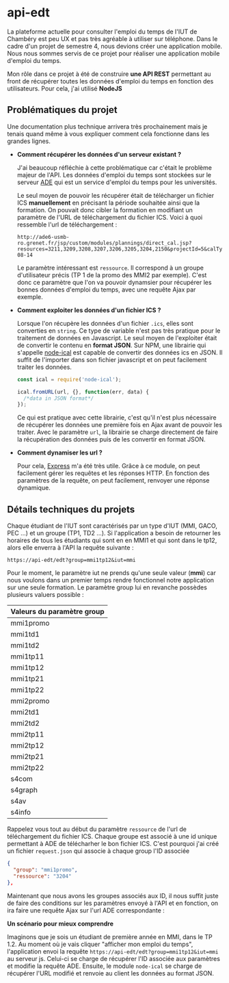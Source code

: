 # api-edt

La plateforme actuelle pour consulter l'emploi du temps de l'IUT de Chambéry est peu UX et pas très agréable à utiliser sur téléphone. Dans le cadre d'un projet de semestre 4, nous devions créer une application mobile. Nous nous sommes servis de ce projet pour réaliser une application mobile d'emploi du temps. 

Mon rôle dans ce projet à été de construire **une API REST** permettant au front de récupérer toutes les données d'emploi du temps en fonction des utilisateurs.
Pour cela, j'ai utilisé **NodeJS**

## Problématiques du projet
Une documentation plus technique arrivera très prochainement mais je tenais quand même à vous expliquer comment cela fonctionne dans les grandes lignes.

- **Comment récupérer les données d'un serveur existant ?**

  J'ai beaucoup réfléchie à cette problématique car c'était le problème majeur de l'API. Les données d'emploi du temps sont stockées sur le serveur [ADE](https://ade6-usmb-ro.grenet.fr/direct/index.jsp?data=bd72d825015315fe400a2e8897636a690412158042ec7880df46b7c8db8028847a856464e9e1a5bac86f839c03d7c55aedc5434d4a4b357ad7a78c3eabf336a2d756ba483954b0e3edf59b9627563685) qui est un service d'emploi du temps pour les universités.
  
  Le seul moyen de pouvoir les récupérer était de télécharger un fichier ICS **manuellement** en précisant la période souhaitée ainsi que la formation. On pouvait donc cibler la formation en modifiant un paramètre de l'URL de téléchargement du fichier ICS.
  Voici à quoi ressemble l'url de téléchargement :
  ```
  http://ade6-usmb-ro.grenet.fr/jsp/custom/modules/plannings/direct_cal.jsp?resources=3211,3209,3208,3207,3206,3205,3204,2150&projectId=5&calType=ical&login=iCalExport&password=73rosav&lastDate=2030-08-14
  ```
  Le paramètre intéressant est ```ressource```. Il correspond à un groupe d'utilisateur précis (TP 1 de la promo des MMI2 par exemple).
  C'est donc ce paramètre que l'on va pouvoir dynamsier pour récupérer les bonnes données d'emploi du temps, avec une requête Ajax par exemple.
  
- **Comment exploiter les données d'un fichier ICS ?**

  Lorsque l'on récupère les données d'un fichier ```.ics```, elles sont converties en ```string```. Ce type de variable n'est pas très pratique pour le traitement de données en Javascript.
  Le seul moyen de l'exploiter était de convertir le contenu en **format JSON**. 
  Sur NPM, une librairie qui s'appelle [node-ical]() est capable de convertir des données ics en JSON. Il suffit de l'importer dans son fichier javascript et on peut facilement traiter les données. 
  ```js
  const ical = require('node-ical');
  
  ical.fromURL(url, {}, function(err, data) {
    /*data in JSON format*/
  });
  ```
  Ce qui est pratique avec cette librairie, c'est qu'il n'est plus nécessaire de récupérer les données une première fois en Ajax avant de pouvoir les traiter. Avec le paramètre ```url```, la librairie se charge directement de faire la récupération des données puis de les convertir en format JSON.
  
- **Comment dynamiser les url ?**

  Pour cela, [Express]() m'a été très utile. Grâce à ce module, on peut facilement gérer les requêtes et les réponses HTTP.
  En fonction des paramètres de la requête, on peut facilement, renvoyer une réponse dynamique.
  
## Détails techniques du projets ##

Chaque étudiant de l'IUT sont caractérisés par un type d'IUT (MMI, GACO, PEC ...) et un groupe (TP1, TD2 ...).
Si l'application a besoin de retourner les horaires de tous les étudiants qui sont en en MMI1 et qui sont dans le tp12, alors elle enverra à l'API la requête suivante : 

```https://api-edt/edt?group=mmi1tp12&iut=mmi```
  
Pour le moment, le paramètre iut ne prends qu'une seule valeur (**mmi**) car nous voulons dans un premier temps rendre fonctionnel notre application sur une seule formation. Le paramètre group lui en revanche possèdes plusieurs valuers possible :

| Valeurs du paramètre **group** |
| :---        |
| mmi1promo   |
| mmi1td1     |
| mmi1td2     |
| mmi1tp11    |
| mmi1tp12    |
| mmi1tp21    |
| mmi1tp22    |
| mmi2promo   |
| mmi2td1     |
| mmi2td2     |
| mmi2tp11    |
| mmi2tp12    |
| mmi2tp21    |
| mmi2tp22    |
| s4com       |
| s4graph     |
| s4av        |
| s4info      |
  
Rappelez vous tout au début du paramètre ```ressource``` de l'url de téléchargement du fichier ICS. 
Chaque groupe est associé à une id unique permettant à ADE de télécharher le bon fichier ICS. C'est pourquoi j'ai créé un fichier ```request.json``` qui associe à chaque group l'ID associée
```json
{
  "group": "mmi1promo",
  "ressource": "3204"
},
```

Maintenant que nous avons les groupes associés aux ID, il nous suffit juste de faire des conditions sur les paramètres envoyé à l'API et en fonction, on ira faire une requête Ajax sur l'url ADE correspondante : 

**Un scénario pour mieux comprendre**

Imaginons que je sois un étudiant de première année en MMI, dans le TP 1.2. Au moment où je vais cliquer "afficher mon emploi du temps", l'application envoi la requête ```https://api-edt/edt?group=mmi1tp12&iut=mmi``` au serveur js. 
Celui-ci se charge de récupérer l'ID associée aux paramètres et modifie la requête ADE. Ensuite, le module ```node-ical``` se charge de récupérer l'URL modifié et renvoie au client les données au format JSON.
